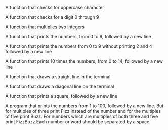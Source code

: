 A function that checks for uppercase character

A function that checks for a digit 0 through 9

A function that multiplies two integers

A function that prints the numbers, from 0 to 9, followed by a new line

A function that prints the numbers from 0 to 9 without printing 2 and 4 followed by a new line

A function that prints 10 times the numbers, from 0 to 14, followed by a new line

A function that draws a straight line in the terminal

A function that draws a diagonal line on the terminal

A function that prints a square, followed by a new line

A program that prints the numbers from 1 to 100, followed by a new line. But for multiples of three print Fizz instead of the number and for the multiples of five print Buzz. For numbers which are multiples of both three and five print FizzBuzz.Each number or word should be separated by a space
